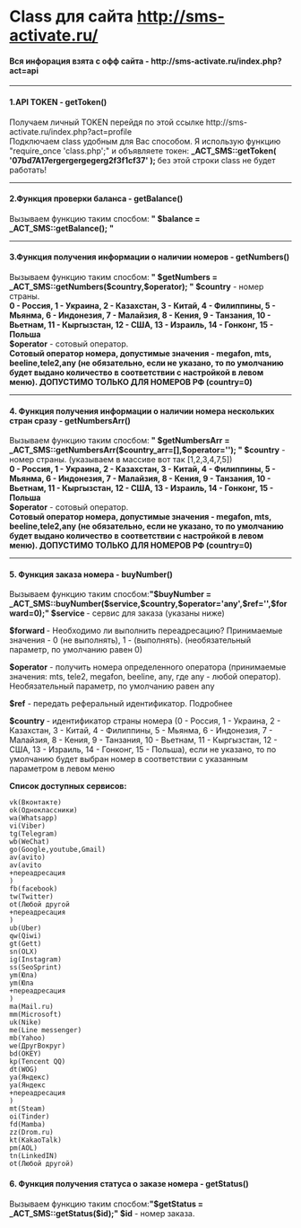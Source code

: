 # Class для сайта http://sms-activate.ru/
<body>
  <h4>Вся инфорация взята с офф сайта - http://sms-activate.ru/index.php?act=api</h4>
  <hr>
  <h4>1.API TOKEN - getToken()</h4>
  <p>Получаем личный TOKEN перейдя по этой ссылке http://sms-activate.ru/index.php?act=profile<br/>
  Подключаем class удобным для Вас способом. Я использую функцию "require_once 'class.php';" и объявляете токен:
  <b>_ACT_SMS::getToken( '07bd7A17ergergergegerg2f3f1cf37' ); </b> без этой строки class не будет работать!
  </p>
  <hr>
  <h4>2.Функция проверки баланса - getBalance()</h4>
  <p>Вызываем функцию таким спосбом:<b> " $balance = _ACT_SMS::getBalance(); " </b></p>
  <hr>
  <h4>3.Функция получения информации о наличии номеров - getNumbers() </h4>
  <p> Вызываем функцию таким спосбом:<b> " $getNumbers = _ACT_SMS::getNumbers($country,$operator); " </b> 
    <b>$country</b> - номер страны.<br/>
    <b>0 - Россия, 1 - Украина, 2 - Казахстан, 3 - Китай, 4 - Филиппины, 5 - Мьянма, 6 - Индонезия, 7 - Малайзия, 8 - Кения, 9 - Танзания, 10 - Вьетнам, 11 - Кыргызстан, 12 - США, 13 - Израиль, 14 - Гонконг, 15 - Польша</b> <br/>
    <b>$operator</b> - сотовый оператор.<br/> <b>Сотовый оператор номера, допустимые значения - megafon, mts, beeline,tele2,any (не обязательно, если не указано, то по умолчанию будет выдано количество в соответствии с настройкой в левом меню). ДОПУСТИМО ТОЛЬКО ДЛЯ НОМЕРОВ РФ (country=0)</b>
  </p>
  <hr>
  <h4>4. Функция получения информации о наличии номера нескольких стран сразу - getNumbersArr()</h4>
  <p>Вызываем функцию таким спосбом:<b> " $getNumbersArr = _ACT_SMS::getNumbersArr($country_arr=[],$operator=''); " </b>
    <b>$country</b> - номер страны. (указываем в массиве вот так [1,2,3,4,7,5]) <br/>
    <b>0 - Россия, 1 - Украина, 2 - Казахстан, 3 - Китай, 4 - Филиппины, 5 - Мьянма, 6 - Индонезия, 7 - Малайзия, 8 - Кения, 9 - Танзания, 10 - Вьетнам, 11 - Кыргызстан, 12 - США, 13 - Израиль, 14 - Гонконг, 15 - Польша</b> <br/>
  <b>$operator</b> - сотовый оператор.<br/> <b>Сотовый оператор номера, допустимые значения - megafon, mts, beeline,tele2,any (не обязательно, если не указано, то по умолчанию будет выдано количество в соответствии с настройкой в левом меню). ДОПУСТИМО ТОЛЬКО ДЛЯ НОМЕРОВ РФ (country=0)</b>
  </p>
  <hr>
  <h4>5. Функция заказа номера - buyNumber()</h4>
  <p>Вызываем функцию таким спосбом:<b>"$buyNumber = _ACT_SMS::buyNumber($service,$country,$operator='any',$ref='',$forward=0);" </b>
    <b>$service </b>- сервис для заказа (указаны ниже)

<b>$forward </b>- Необходимо ли выполнить переадресацию? Принимаемые значения - 0 (не выполнять), 1 - (выполнять). (необязательный параметр, по умолчанию равен 0)

<b>$operator</b> - получить номера определенного оператора (принимаемые значения: mts, tele2, megafon, beeline, any, где any - любой оператор). Необязательный параметр, по умолчанию равен any

<b>$ref</b> - передать реферальный идентификатор. Подробнее

<b>$country </b>- идентификатор страны номера (0 - Россия, 1 - Украина, 2 - Казахстан, 3 - Китай, 4 - Филиппины, 5 - Мьянма, 6 - Индонезия, 7 - Малайзия, 8 - Кения, 9 - Танзания, 10 - Вьетнам, 11 - Кыргызстан, 12 - США, 13 - Израиль, 14 - Гонконг, 15 - Польша), если не указано, то по умолчанию будет выбран номер в соответствии с указанным параметром в левом меню

<b>Список доступных сервисов:</b>

    vk(Вконтакте)
    ok(Одноклассники)
    wa(Whatsapp)
    vi(Viber)
    tg(Telegram)
    wb(WeChat)
    go(Google,youtube,Gmail)
    av(avito)
    av(avito
    +переадресация
    )
    fb(facebook)
    tw(Twitter)
    ot(Любой другой
    +переадресация
    )
    ub(Uber)
    qw(Qiwi)
    gt(Gett)
    sn(OLX)
    ig(Instagram)
    ss(SeoSprint)
    ym(Юла)
    ym(Юла
    +переадресация
    )
    ma(Mail.ru)
    mm(Microsoft)
    uk(Nike)
    me(Line messenger)
    mb(Yahoo)
    we(ДругВокруг)
    bd(OKEY)
    kp(Tencent QQ)
    dt(WOG)
    ya(Яндекс)
    ya(Яндекс
    +переадресация
    )
    mt(Steam)
    oi(Tinder)
    fd(Mamba)
    zz(Drom.ru)
    kt(KakaoTalk)
    pm(AOL)
    tn(LinkedIN)
    ot(Любой другой)
  </p>
  <h4>6. Функция получения статуса о заказе номера - getStatus()</h4>
  <p>Вызываем функцию таким спосбом:<b>"$getStatus = _ACT_SMS::getStatus($id);" </b> 
  <b>$id</b> - номер заказа.
  
  </p>
</body>
